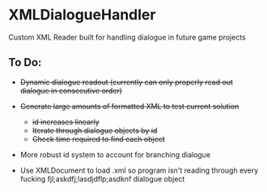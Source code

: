 # XMLDialogueHandler
Custom XML Reader built for handling dialogue in future game projects

## To Do:
- ~~Dynamic dialogue readout (currently can only properly read out dialogue in consecutive order)~~
- ~~Generate large amounts of formatted XML to test current solution~~
    - ~~id increases linearly~~
    - ~~Iterate through dialogue objects by id~~
    - ~~Check time required to find each object~~

- More robust id system to account for branching dialogue
- Use XMLDocument to load .xml so program isn't reading through every fucking fjl;askdfj;lasdjdflp;asdknf dialogue object

